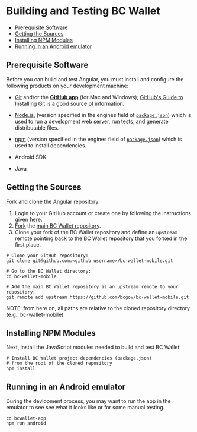# Building and Testing BC Wallet

* [Prerequisite Software](#prerequisite-software)
* [Getting the Sources](#getting-the-sources)
* [Installing NPM Modules](#installing-npm-modules)
* [Running in an Android emulator](#running-in-an-android-emulator)

## Prerequisite Software

Before you can build and test Angular, you must install and configure the
following products on your development machine:

* [Git](https://git-scm.com/) and/or the [**GitHub app**](https://desktop.github.com/) (for Mac and Windows);
  [GitHub's Guide to Installing Git](https://help.github.com/articles/set-up-git) is a good source of information.

* [Node.js](https://nodejs.org), (version specified in the engines field of [`package.json`](./bcwallet-app/package.json)) which is used to run a development web server,
  run tests, and generate distributable files.

* [npm](https://docs.npmjs.com/cli/) (version specified in the engines field of [`package.json`](../bcwallet-app/package.json)) which is used to install dependencies.

* Android SDK

* Java

## Getting the Sources

Fork and clone the Angular repository:

1. Login to your GitHub account or create one by following the instructions given
   [here](https://github.com/signup/free).
2. [Fork](https://help.github.com/forking) the [main BC Wallet
   repository](https://github.com/bcgov/bc-wallet-mobile).
3. Clone your fork of the BC Wallet repository and define an `upstream` remote pointing back to
   the BC Wallet repository that you forked in the first place.

```shell
# Clone your GitHub repository:
git clone git@github.com:<github username>/bc-wallet-mobile.git

# Go to the BC Wallet directory:
cd bc-wallet-mobile

# Add the main BC Wallet repository as an upstream remote to your repository:
git remote add upstream https://github.com/bcgov/bc-wallet-mobile.git
```

NOTE: from here on, all paths are relative to the cloned repository directory (e.g.: bc-wallet-mobile)

## Installing NPM Modules

Next, install the JavaScript modules needed to build and test BC Wallet:

```shell
# Install BC Wallet project dependencies (package.json)
# from the root of the cloned repository
npm install

```

## Running in an Android emulator
During the devlopment process, you may want to run the app in the emulator to see see what it looks like or for some manual testing.
```shell
cd bcwallet-app
npm run android
```
